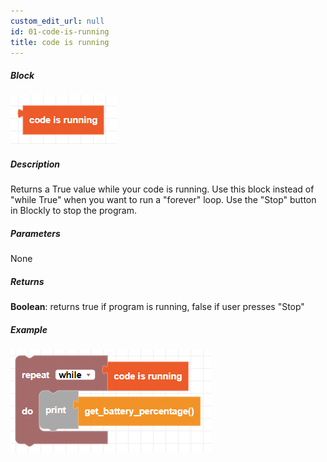 ```yaml
---
custom_edit_url: null
id: 01-code-is-running
title: code is running
---
```


##### Block

![code is running image](codeisrunning.png)

##### Description

Returns a True value while your code is running. Use this block instead of "while True" when you want to run a "forever" loop. Use the "Stop" button in Blockly to stop the program.

##### Parameters

None

##### Returns

**Boolean**: returns true if program is running, false if user presses "Stop"

##### Example

![code is running example](codeisrunning_example.png)
